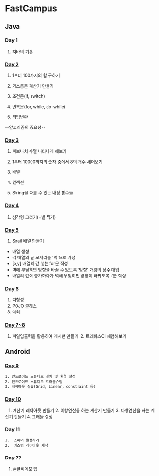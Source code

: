 ﻿ # FastCampus


 ## Java

 ### Day 1

  1. 자바의 기본

 ### [Day 2](https://github.com/pleasantlife/FastCampus/tree/master/Day2)

  1. 1부터 100까지의 합 구하기

  2. 거스름돈 계산기 만들기

  3. 조건문(if, switch)

  4. 반복문(for, while, do-while)

  5. 타입변환

  --알고리즘의 중요성--

 ### [Day 3](https://github.com/pleasantlife/FastCampus/tree/master/Day3)

  1. 피보나치 수열 나타나게 해보기

  2. 1부터 10000까지의 숫자 중에서 8의 개수 세어보기

  3. 배열

  4. 컬렉션

  5. String을 다룰 수 있는 내장 함수들

 ### [Day 4](https://github.com/pleasantlife/FastCampus/tree/master/Day4)

  1. 삼각형 그리기(=별 찍기)

 ### [Day 5](https://github.com/pleasantlife/FastCampus/tree/master/Day5)

  1. Snail 배열 만들기
   - 배열 생성
   - 각 배열의 끝 모서리를 '벽'으로 가정
   - [x,y] 배열의 값 넣는 for문 작성
   - 벽에 부딪히면 방향을 바꿀 수 있도록 '방향' 개념의 상수 대입
   - 배열의 값이 증가하다가 벽에 부딪히면 방향이 바뀌도록 if문 작성

 ### [Day 6](https://github.com/pleasantlife/FastCampus/tree/master/Day6)

  1. 다형성
  2. POJO 클래스
  3. 예외

 ### [Day 7~8](https://github.com/pleasantlife/FastCampus/tree/master/Day7)

  1. 파일입출력을 활용하여 게시판 만들기
  2. 트레비스CI 체험해보기

## Android

 ### [Day 9](https://github.com/pleasantlife/FastCampus/tree/master/Day9)

    1. 안드로이드 스튜디오 설치 및 환경 설정
    2. 안드로이드 스튜디오 트러블슈팅
    3. 레이아웃 실습(Grid, Linear, constraint 등)

 ### [Day 10](https://github.com/pleasantlife/FastCampus/tree/master/Day10)
    1. 계산기 레이아웃 만들기
    2. 이항연산을 하는 계산기 만들기
    3. 다항연산을 하는 계산기 만들기
    4. 그래들 설정

 ### Day 11

    1.  스피너 활용하기
    2.  커스텀 레이아웃 제작  
    
### Day ??

    1. 손글씨메모 앱 
     
